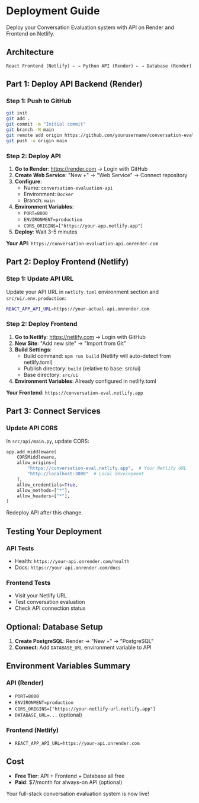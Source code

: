# Deployment Guide

Deploy your Conversation Evaluation system with API on Render and Frontend on Netlify.

## Architecture
```
React Frontend (Netlify) ← → Python API (Render) ← → Database (Render)
```

## Part 1: Deploy API Backend (Render)

### Step 1: Push to GitHub
```bash
git init
git add .
git commit -m "Initial commit"
git branch -M main
git remote add origin https://github.com/yourusername/conversation-evaluation.git
git push -u origin main
```

### Step 2: Deploy API
1. **Go to Render**: https://render.com → Login with GitHub
2. **Create Web Service**: "New +" → "Web Service" → Connect repository
3. **Configure**:
   - Name: `conversation-evaluation-api`
   - Environment: `Docker`
   - Branch: `main`
4. **Environment Variables**:
   - `PORT=8000`
   - `ENVIRONMENT=production`
   - `CORS_ORIGINS=["https://your-app.netlify.app"]`
5. **Deploy**: Wait 3-5 minutes

**Your API**: `https://conversation-evaluation-api.onrender.com`

## Part 2: Deploy Frontend (Netlify)

### Step 1: Update API URL
Update your API URL in `netlify.toml` environment section and `src/ui/.env.production`:
```bash
REACT_APP_API_URL=https://your-actual-api.onrender.com
```

### Step 2: Deploy Frontend
1. **Go to Netlify**: https://netlify.com → Login with GitHub
2. **New Site**: "Add new site" → "Import from Git"
3. **Build Settings**:
   - Build command: `npm run build` (Netlify will auto-detect from netlify.toml)
   - Publish directory: `build` (relative to base: src/ui)
   - Base directory: `src/ui`
4. **Environment Variables**: Already configured in netlify.toml

**Your Frontend**: `https://conversation-eval.netlify.app`

## Part 3: Connect Services

### Update API CORS
In `src/api/main.py`, update CORS:
```python
app.add_middleware(
    CORSMiddleware,
    allow_origins=[
        "https://conversation-eval.netlify.app",  # Your Netlify URL
        "http://localhost:3000"  # Local development
    ],
    allow_credentials=True,
    allow_methods=["*"],
    allow_headers=["*"],
)
```
Redeploy API after this change.

## Testing Your Deployment

### API Tests
- Health: `https://your-api.onrender.com/health`
- Docs: `https://your-api.onrender.com/docs`

### Frontend Tests  
- Visit your Netlify URL
- Test conversation evaluation
- Check API connection status

## Optional: Database Setup

1. **Create PostgreSQL**: Render → "New +" → "PostgreSQL"
2. **Connect**: Add `DATABASE_URL` environment variable to API

## Environment Variables Summary

### API (Render)
- `PORT=8000`
- `ENVIRONMENT=production`
- `CORS_ORIGINS=["https://your-netlify-url.netlify.app"]`
- `DATABASE_URL=...` (optional)

### Frontend (Netlify)
- `REACT_APP_API_URL=https://your-api.onrender.com`

## Cost
- **Free Tier**: API + Frontend + Database all free
- **Paid**: $7/month for always-on API (optional)

Your full-stack conversation evaluation system is now live!